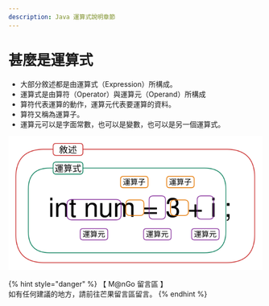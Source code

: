 ```yaml
---
description: Java 運算式說明章節
---
```


# 甚麼是運算式

* 大部分敘述都是由運算式（Expression）所構成。
* 運算式是由算符（Operator）與運算元（Operand）所構成
* 算符代表運算的動作，運算元代表要運算的資料。
* 算符又稱為運算子。
* 運算元可以是字面常數，也可以是變數，也可以是另一個運算式。

<img src="../../../../.gitbook/assets/file.drawing (4).svg" alt="" class="gitbook-drawing">

{% hint style="danger" %}
【 M@nGo 留言區 】\
如有任何建議的地方，請前往芒果留言區留言。
{% endhint %}
